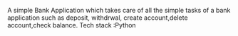 A simple Bank Application which takes care of all the simple tasks of a bank application such as deposit, withdrwal, create account,delete account,check balance.
Tech stack :Python
